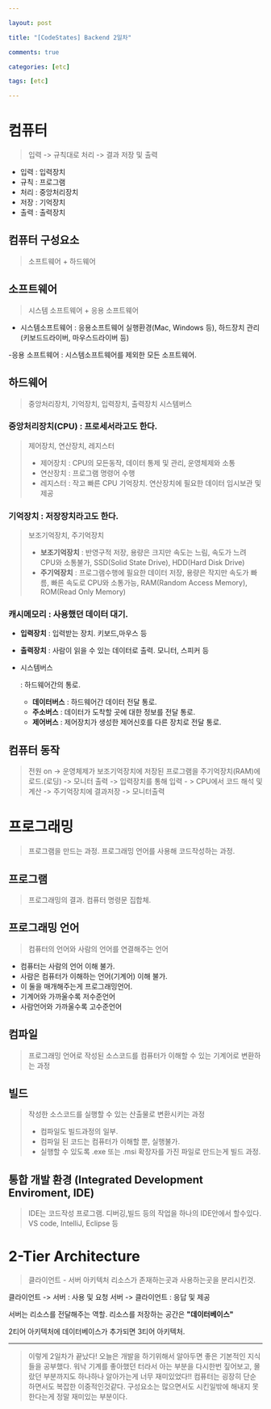 ```yaml
---

layout: post

title: "[CodeStates] Backend 2일차"

comments: true

categories: [etc]

tags: [etc]

---
```


# 컴퓨터

> 입력 -> 규칙대로 처리 -> 결과 저장 및 출력

- 입력 : 입력장치
- 규칙 : 프로그램
- 처리 : 중앙처리장치
- 저장 : 기억장치
- 출력 : 출력장치

## 컴퓨터 구성요소

> 소프트웨어 + 하드웨어

## 소프트웨어

> 시스템 소프트웨어 + 응용 소프트웨어

- 시스템소프트웨어 : 응용소프트웨어 실행환경(Mac, Windows 등), 하드장치 관리(키보드드라이버, 마우스드라이버 등)

-응용 소프트웨어 : 시스템소프트웨어를 제외한 모든 소프트웨어.

## 하드웨어

> 중앙처리장치, 기억장치, 입력장치, 출력장치
> 시스템버스

### **중앙처리장치(CPU)** : 프로세서라고도 한다.

> 제어장치, 연산장치, 레지스터
>
> - 제어장치 : CPU의 모든동작, 데이터 통제 및 관리, 운영체제와 소통
> - 연산장치 : 프로그램 명령어 수행
> - 레지스터 : 작고 빠른 CPU 기억장치. 연산장치에 필요한 데이터 임시보관 및 제공

### **기억장치** : 저장장치라고도 한다.

> 보조기억장치, 주기억장치
>
> - **보조기억장치** : 반영구적 저장, 용량은 크지만 속도는 느림, 속도가 느려 CPU와 소통불가, SSD(Solid State Drive), HDD(Hard Disk Drive)
> - **주기억장치** : 프로그램수행에 필요한 데이터 저장, 용량은 작지만 속도가 빠름, 빠른 속도로 CPU와 소통가능, RAM(Random Access Memory), ROM(Read Only Memory)

### **캐시메모리** : 사용했던 데이터 대기.

- **입력장치** : 입력받는 장치. 키보드,마우스 등

- **출력장치** : 사람이 읽을 수 있는 데이터로 출력. 모니터, 스피커 등

- 시스템버스

   

  : 하드웨어간의 통로.

  - **데이터버스** : 하드웨어간 데이터 전달 통로.
  - **주소버스** : 데이터가 도착할 곳에 대한 정보를 전달 통로.
  - **제어버스** : 제어장치가 생성한 제어신호를 다른 장치로 전달 통로.

## 컴퓨터 동작

> 전원 on -> 운영체제가 보조기억장치에 저장된 프로그램을 주기억장치(RAM)에 로드.(로딩) -> 모니터 출력 -> 입력장치를 통해 입력 - > CPU에서 코드 해석 및 계산 -> 주기억장치에 결과저장 -> 모니터출력

# 프로그래밍

> 프로그램을 만드는 과정. 프로그래밍 언어를 사용해 코드작성하는 과정.

## 프로그램

> 프로그래밍의 결과. 컴퓨터 명령문 집합체.

## 프로그래밍 언어

> 컴퓨터의 언어와 사람의 언어를 연결해주는 언어

- 컴퓨터는 사람의 언어 이해 불가.
- 사람은 컴퓨터가 이해하는 언어(기계어) 이해 불가.
- 이 둘을 매개해주는게 프로그래밍언어.
- 기계어와 가까울수록 저수준언어
- 사람언어와 가까울수록 고수준언어

## 컴파일

> 프로그래밍 언어로 작성된 소스코드를 컴퓨터가 이해할 수 있는 기계어로 변환하는 과정

## 빌드

> 작성한 소스코드를 실행할 수 있는 산출물로 변환시키는 과정
>
> - 컴파일도 빌드과정의 일부.
> - 컴파일 된 코드는 컴퓨터가 이해할 뿐, 실행불가.
> - 실행할 수 있도록 .exe 또는 .msi 확장자를 가진 파일로 만드는게 빌드 과정.

## 통합 개발 환경 (Integrated Development Enviroment, IDE)

> IDE는 코드작성 프로그램. 디버깅,빌드 등의 작업을 하나의 IDE안에서 할수있다. VS code, IntelliJ, Eclipse 등

# 2-Tier Architecture

> 클라이언트 - 서버 아키텍처
> 리소스가 존재하는곳과 사용하는곳을 분리시킨것.

클라이언트 -> 서버 : 사용 및 요청
서버 -> 클라이언트 : 응답 및 제공

서버는 리소스를 전달해주는 역할.
리소스를 저장하는 공간은 **"데이터베이스"**

2티어 아키텍처에 데이터베이스가 추가되면 3티어 아키텍처.

------

> 이렇게 2일차가 끝났다!
> 오늘은 개발을 하기위해서 알아두면 좋은 기본적인 지식들을 공부했다.
> 워낙 기계를 좋아했던 터라서 아는 부분을 다시한번 짚어보고, 몰랐던 부분까지도 하나하나 알아가는게 너무 재미있었다!!
> 컴퓨터는 굉장히 단순하면서도 복잡한 이중적인것같다.
> 구성요소는 많으면서도 시킨일밖에 해내지 못한다는게 정말 재미있는 부분이다.